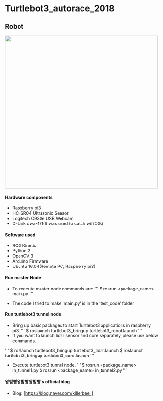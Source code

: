 # Turtlebot3_autorace_2018

## Robot

<img src="https://github.com/Seunghooon/turtlebot3_autorace_2018/blob/master/readme_images/bumblebee.png" width="500">

#### Hardware components
 - Raspberry pi3
 - HC-SR04 Ultrasonic Sensor
 - Logitech C930e USB Webcam
 - D-Link dwa-171(It was used to catch wifi 5G.) 
 
#### Software used
 - ROS Kinetic
 - Python 2
 - OpenCV 3
 - Arduino Firmware
 - Ubuntu 16.04(Remote PC, Raspberry pi3)

#### Run master Node
 - To execute master node commands are:
'''
 $ rosrun <package_name> main.py
'''

 - The code I tried to make 'main.py' is in the 'test_code' folder
#### Run turtlebot3 tunnel node
 - Bring up basic packages to start Turtlebot3 applications in raspberry pi3.
'''
$ roslaunch turtlebot3_bringup turtlebot3_robot.launch
'''
 - If you want to launch lidar sensor and core separately, please use below commands.

'''
$ roslaunch turtlebot3_bringup turtlebot3_lidar.launch
$ roslaunch turtlebot3_bringup turtlebot3_core.launch
'''

 - Execute turtlebot3 tunnel node.
'''
$ rosrun <package_name> in_tunnel1.py
$ rosrun <package_name> in_tunnel2.py
'''

#### 왕밤빵왕밤빵왕밤빵's official blog
 - Blog: [https://blog.naver.com/killerbee_]




